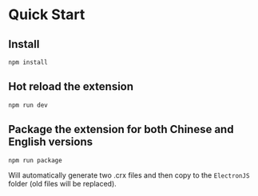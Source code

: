 
# Quick Start 

## Install

```
npm install
```

[//]: # (## Build)

[//]: # (`npm run build`)

## Hot reload the extension

```
npm run dev
```

## Package the extension for both Chinese and English versions

```
npm run package
```

Will automatically generate two .crx files and then copy to the `ElectronJS` folder (old files will be replaced).